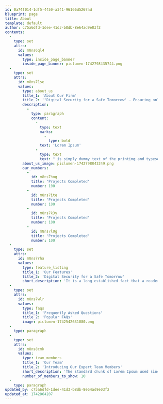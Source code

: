 ```yaml
---
id: 0a74f014-1df5-4450-a341-96166d5267ad
blueprint: page
title: About
template: default
author: c75a6dfd-1dee-41d3-b8db-8e64ad9e03f2
contents:
  -
    type: set
    attrs:
      id: m8ns6ql4
      values:
        type: inside_page_banner
        inside_page_banner: piclumen-1742798435744.png
  -
    type: set
    attrs:
      id: m8ns71se
      values:
        type: about_us
        title_1: 'About Our Firm'
        title_2: '"Digital Security for a Safe Tomorrow" – Ensuring online protection and data safety.'
        description:
          -
            type: paragraph
            content:
              -
                type: text
                marks:
                  -
                    type: bold
                text: 'Lorem Ipsum'
              -
                type: text
                text: " is simply dummy text of the printing and typesetting industry. Lorem Ipsum has been the industry's standard dummy text ever since the 1500s, when an unknown printer took a galley of type and scrambled it to make a type specimen book. It has survived not only five centuries, but also the leap into electronic typesetting, remaining essentially unchanged. It was popularised in the 1960s with the release of Letraset sheets containing Lorem Ipsum passages, and more recently with desktop publishing software like Aldus PageMaker including versions of Lorem Ipsum."
        about_us_image: piclumen-1742798043349.png
        our_numbers:
          -
            id: m8ns7hog
            title: 'Projects Completed'
            number: 100
          -
            id: m8ns7ite
            title: 'Projects Completed'
            number: 100
          -
            id: m8ns7k3y
            title: 'Projects Completed'
            number: 100
          -
            id: m8ns7l0g
            title: 'Projects Completed'
            number: 100
  -
    type: set
    attrs:
      id: m8ns7rha
      values:
        type: feature_listing
        title_1: 'Our Features'
        title_2: 'Digital Security for a Safe Tomorrow'
        short_description: 'It is a long established fact that a reader will be distracted by the readable content of a page when looking at its layout. The point of using Lorem Ipsum is that it has a more-or-less normal distribution of letters,'
  -
    type: set
    attrs:
      id: m8ns7wlr
      values:
        type: faqs
        title_1: 'Frequently Asked Questions'
        title_2: 'Popular FAQs'
        image: piclumen-1742542631880.png
  -
    type: paragraph
  -
    type: set
    attrs:
      id: m8ns8cmk
      values:
        type: team_members
        title_1: 'Our Team'
        title_2: 'Introducing Our Expert Team Members'
        short_description: 'The standard chunk of Lorem Ipsum used since the 1500s is reproduced below for those interested. Sections 1.10.32 and 1.10.33 from "de Finibus Bonorum et Malorum" by Cicero are also reproduced in their exact original form, accompanied by English versions from the 1914 translation by H. Rackham.'
        number_of_members_to_show: 10
  -
    type: paragraph
updated_by: c75a6dfd-1dee-41d3-b8db-8e64ad9e03f2
updated_at: 1742864207
---
```

